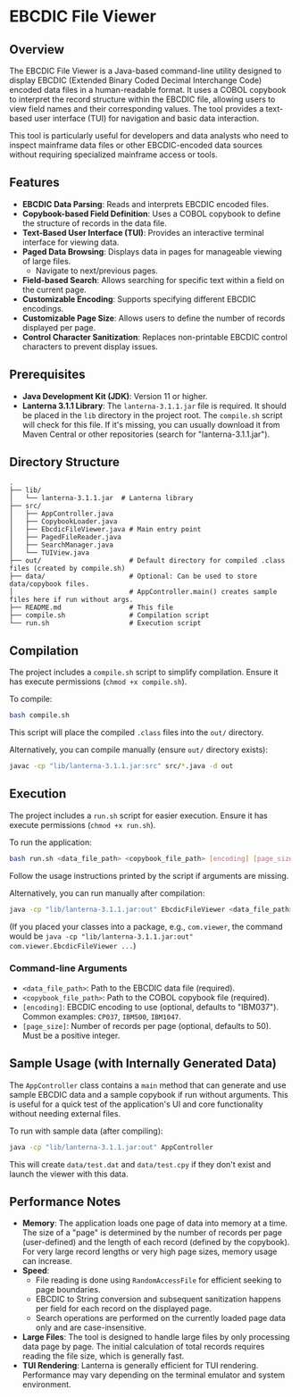 # EBCDIC File Viewer

## Overview
The EBCDIC File Viewer is a Java-based command-line utility designed to display EBCDIC (Extended Binary Coded Decimal Interchange Code) encoded data files in a human-readable format. It uses a COBOL copybook to interpret the record structure within the EBCDIC file, allowing users to view field names and their corresponding values. The tool provides a text-based user interface (TUI) for navigation and basic data interaction.

This tool is particularly useful for developers and data analysts who need to inspect mainframe data files or other EBCDIC-encoded data sources without requiring specialized mainframe access or tools.

## Features
- **EBCDIC Data Parsing**: Reads and interprets EBCDIC encoded files.
- **Copybook-based Field Definition**: Uses a COBOL copybook to define the structure of records in the data file.
- **Text-Based User Interface (TUI)**: Provides an interactive terminal interface for viewing data.
- **Paged Data Browsing**: Displays data in pages for manageable viewing of large files.
    - Navigate to next/previous pages.
- **Field-based Search**: Allows searching for specific text within a field on the current page.
- **Customizable Encoding**: Supports specifying different EBCDIC encodings.
- **Customizable Page Size**: Allows users to define the number of records displayed per page.
- **Control Character Sanitization**: Replaces non-printable EBCDIC control characters to prevent display issues.

## Prerequisites
- **Java Development Kit (JDK)**: Version 11 or higher.
- **Lanterna 3.1.1 Library**: The `lanterna-3.1.1.jar` file is required. It should be placed in the `lib` directory in the project root. The `compile.sh` script will check for this file. If it's missing, you can usually download it from Maven Central or other repositories (search for "lanterna-3.1.1.jar").

## Directory Structure
```
.
├── lib/
│   └── lanterna-3.1.1.jar  # Lanterna library
├── src/
│   ├── AppController.java
│   ├── CopybookLoader.java
│   ├── EbcdicFileViewer.java # Main entry point
│   ├── PagedFileReader.java
│   ├── SearchManager.java
│   └── TUIView.java
├── out/                      # Default directory for compiled .class files (created by compile.sh)
├── data/                     # Optional: Can be used to store data/copybook files.
│                             # AppController.main() creates sample files here if run without args.
├── README.md                 # This file
├── compile.sh                # Compilation script
└── run.sh                    # Execution script
```

## Compilation
The project includes a `compile.sh` script to simplify compilation. Ensure it has execute permissions (`chmod +x compile.sh`).

To compile:
```bash
bash compile.sh
```
This script will place the compiled `.class` files into the `out/` directory.

Alternatively, you can compile manually (ensure `out/` directory exists):
```bash
javac -cp "lib/lanterna-3.1.1.jar:src" src/*.java -d out
```

## Execution
The project includes a `run.sh` script for easier execution. Ensure it has execute permissions (`chmod +x run.sh`).

To run the application:
```bash
bash run.sh <data_file_path> <copybook_file_path> [encoding] [page_size]
```
Follow the usage instructions printed by the script if arguments are missing.

Alternatively, you can run manually after compilation:
```bash
java -cp "lib/lanterna-3.1.1.jar:out" EbcdicFileViewer <data_file_path> <copybook_file_path> [encoding] [page_size]
```
(If you placed your classes into a package, e.g., `com.viewer`, the command would be `java -cp "lib/lanterna-3.1.1.jar:out" com.viewer.EbcdicFileViewer ...`)

### Command-line Arguments
-   `<data_file_path>`: Path to the EBCDIC data file (required).
-   `<copybook_file_path>`: Path to the COBOL copybook file (required).
-   `[encoding]`: EBCDIC encoding to use (optional, defaults to "IBM037"). Common examples: `CP037`, `IBM500`, `IBM1047`.
-   `[page_size]`: Number of records per page (optional, defaults to 50). Must be a positive integer.

## Sample Usage (with Internally Generated Data)
The `AppController` class contains a `main` method that can generate and use sample EBCDIC data and a sample copybook if run without arguments. This is useful for a quick test of the application's UI and core functionality without needing external files.

To run with sample data (after compiling):
```bash
java -cp "lib/lanterna-3.1.1.jar:out" AppController
```
This will create `data/test.dat` and `data/test.cpy` if they don't exist and launch the viewer with this data.

## Performance Notes
- **Memory**: The application loads one page of data into memory at a time. The size of a "page" is determined by the number of records per page (user-defined) and the length of each record (defined by the copybook). For very large record lengths or very high page sizes, memory usage can increase.
- **Speed**:
    - File reading is done using `RandomAccessFile` for efficient seeking to page boundaries.
    - EBCDIC to String conversion and subsequent sanitization happens per field for each record on the displayed page.
    - Search operations are performed on the currently loaded page data only and are case-insensitive.
- **Large Files**: The tool is designed to handle large files by only processing data page by page. The initial calculation of total records requires reading the file size, which is generally fast.
- **TUI Rendering**: Lanterna is generally efficient for TUI rendering. Performance may vary depending on the terminal emulator and system environment.
```
